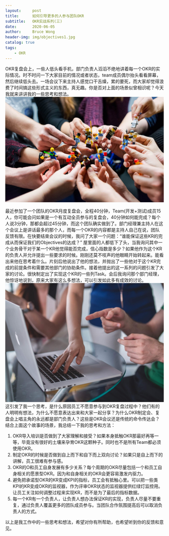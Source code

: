```yaml
---
layout:     post
title:      如何引导更多的人参与团队OKR
subtitle:   OKR实战系列(三)
date:       2020-06-05
author:     Bruce Wong
header-img: img/objectives1.jpg
catalog: true
tags:
    - OKR
---  
```


OKR复盘会上，一些人低头看手机，部门负责人滔滔不绝地讲着每一个OKR的实际情况。时不时问一下大家目前的情况或者状态，team成员偶尔抬头看看屏幕，然后继续低头去。一场会议下来主持人感觉口干舌燥，累的要死，而大家却觉得浪费了时间搞这些形式主义的东西，真无趣。你是否对上面的场景似曾相识呢？今天我就来讲讲我的一些思考和想法。
![OKR Objective](/img/OKR/vlad-hilitanu-1FI2QAYPa-Y-unsplash.jpg)  

最近参加了一个团队的OKR月度复盘会，全程40分钟，Team(开发+测试)成员15人，你可能会问如果是一个有互动全员参与的复盘会，40分钟如何能完成？每个人说3分钟，那都会超过45分钟，而这个团队确实做到了。部门经理兼主持人在这个会议上是讲话最多的那个人，而每一个OKR的内容都是主持人自己在说，团队反馈有限。在快要结束会议的时候，我问了大家一个问题：“谁能保证这些KR的完成从而保证我们的Objectives的达成？” 屋里面的人都低下了头，当我询问其中一个业务骨干对于某一个KR他觉得能否完成，信心指数是多少？如果他作为这个KR的负责人并允许提出一些要求的时候。刚刚还莫不吱声的他眼睛开始转起来。能看出来他在思考着什么。片刻后他说出了他的想法，并抛出了一些他对于这个KR完成的前提条件和需要其他部门的协助条件。接着他提出的这一系列的问题引发了大家的讨论。很快制定出了实现这个KR的一些列Task。会后我询问那个部门经理，他惊讶地说到，原来大家有这么多想法，可以引发如此多有成效的讨论。
![OKR Objective](/img/OKR/mimi-thian-ZKBzlifgkgw-unsplash.jpg)  
这引发了我一个思考，是什么原因员工不愿意参与到OKR复盘过程中？他们有的人明明有想法，为什么不愿意表达出来和大家一起分享？为什么OKR制定会、复盘会上唱主角的永远都是部门负责人？这些是OKR会议还是传统的命令传达会？
结合上面这个故事的场景，我总结一下我的思考和方法：
1. OKR导入培训是否做到了大家理解和接受？如果本身抵触OKR那最好再等一等，毕竟没有很好的土壤来孕育OKR这颗种子。同时也不是所有Team都必须使用OKR。
2. 制定OKR的时候是否做到自上而下和自下而上双向讨论？如果只是自上而下的讲解，员工很难有参与感。
3. OKR的O和员工自身发展有多少关系？每个周期的OKR尽量包括一个和员工自身相关的愿景型OKR。因为和自身相关的OKR会更容易激发内驱力。
4. 避免把承诺型OKR的KR变成KPI的指标，员工会有抵触心里。可以把一些类KPI的KR变成OKR的监视器，作为评审OKR状态的监视器提供红绿灯监控用。让员工关注如何调整过程来实现KR，而不是为了最后的指标数据。
5. 每一个KR有一个负责人，让负责人想办法保证KR的实现，负责人尽量不要重复，通过负责人覆盖更多的团队成员参与。当团队合作氛围提高后可以取消负责人的方式。

以上是我工作中的一些思考和想法，希望对你有所帮助，也希望听到你的反馈和意见。

